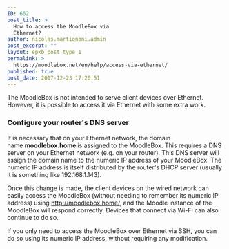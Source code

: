 ```yaml
---
ID: 662
post_title: >
  How to access the MoodleBox via
  Ethernet?
author: nicolas.martignoni.admin
post_excerpt: ""
layout: epkb_post_type_1
permalink: >
  https://moodlebox.net/en/help/access-via-ethernet/
published: true
post_date: 2017-12-23 17:20:51
---
```

The MoodleBox is not intended to serve client devices over Ethernet. However, it is possible to access it via Ethernet with some extra work.
<h3>Configure your router's DNS server</h3>
It is necessary that on your Ethernet network, the domain name <strong>moodlebox.home </strong>is assigned to the MoodleBox. This requires a DNS server on your Ethernet network (e.g. on your router). This DNS server will assign the domain name to the numeric IP address of your MoodleBox. The numeric IP address is itself distributed by the router's DHCP server (usually it is something like 192.168.1.143).

Once this change is made, the client devices on the wired network can easily access the MoodleBox (without needing to remember its numeric IP address) using http://moodlebox.home/, and the Moodle instance of the MoodleBox will respond correctly. Devices that connect via Wi-Fi can also continue to do so.

If you only need to access the MoodleBox over Ethernet via SSH, you can do so using its numeric IP address, without requiring any modification.
